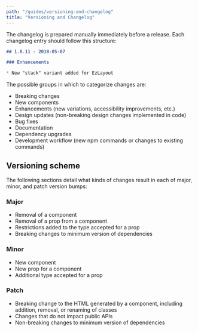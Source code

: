 ```yaml
---
path: "/guides/versioning-and-changelog"
title: "Versioning and Changelog"
---
```


The changelog is prepared manually immediately before a release. Each changelog entry should follow this structure:

```md
## 1.0.11 - 2018-05-07

### Enhancements

* New "stack" variant added for EzLayout
```

The possible groups in which to categorize changes are:

* Breaking changes
* New components
* Enhancements (new variations, accessibility improvements, etc.)
* Design updates (non-breaking design changes implemented in code)
* Bug fixes
* Documentation
* Dependency upgrades
* Development workflow (new npm commands or changes to existing commands)

## Versioning scheme

The following sections detail what kinds of changes result in each of major, minor, and patch version bumps:

### Major

* Removal of a component
* Removal of a prop from a component
* Restrictions added to the type accepted for a prop
* Breaking changes to minimum version of dependencies

### Minor

* New component
* New prop for a component
* Additional type accepted for a prop

### Patch

* Breaking change to the HTML generated by a component, including addition, removal, or renaming of classes
* Changes that do not impact public APIs
* Non-breaking changes to minimum version of dependencies
